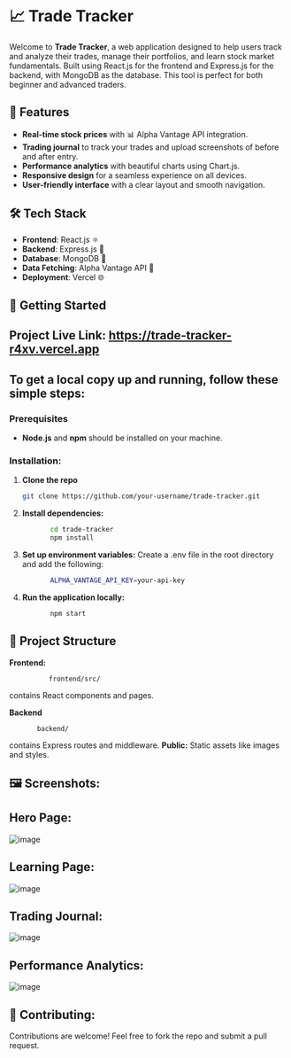 # 📈 Trade Tracker

Welcome to **Trade Tracker**, a web application designed to help users track and analyze their trades, manage their portfolios, and learn stock market fundamentals. Built using React.js for the frontend and Express.js for the backend, with MongoDB as the database. This tool is perfect for both beginner and advanced traders.

## 🌟 **Features**
- **Real-time stock prices** with 📊 Alpha Vantage API integration.
- **Trading journal** to track your trades and upload screenshots of before and after entry.
- **Performance analytics** with beautiful charts using Chart.js.
- **Responsive design** for a seamless experience on all devices.
- **User-friendly interface** with a clear layout and smooth navigation.

## 🛠️ **Tech Stack**
- **Frontend**: React.js ⚛️
- **Backend**: Express.js 🚀
- **Database**: MongoDB 🍃
- **Data Fetching**: Alpha Vantage API 🔗
- **Deployment**: Vercel 🌐

## 🚀 **Getting Started**
## Project Live Link:    https://trade-tracker-r4xv.vercel.app

       
## To get a local copy up and running, follow these simple steps:

### **Prerequisites**
- **Node.js** and **npm** should be installed on your machine.

### **Installation:**
1) **Clone the repo**  
   ```bash
   git clone https://github.com/your-username/trade-tracker.git

2) **Install dependencies:**
   ```bash
          cd trade-tracker
          npm install
4) **Set up environment variables:** Create a .env file in the root directory and add the following:
   ```bash
          ALPHA_VANTAGE_API_KEY=your-api-key
6) **Run the application locally:**
   ```bash
          npm start

## 📂 **Project Structure**
**Frontend:**
              
              frontend/src/
contains React components and pages.


**Backend**
            
           backend/ 
contains Express routes and middleware.
**Public:** Static assets like images and styles.

## 🖼️ **Screenshots:**

## **Hero Page:** 

![image](https://github.com/user-attachments/assets/1e54f508-e72b-4375-8455-0b4fb6f40f93)


## **Learning Page:**

![image](https://github.com/user-attachments/assets/d559eb8b-a6c2-4d21-b838-a42d1da8e93c)

## **Trading Journal:** 

![image](https://github.com/user-attachments/assets/636a275c-d0c6-475e-b8aa-ab194af72623)

## **Performance Analytics:** 

![image](https://github.com/user-attachments/assets/bd634df2-29bb-4546-8bef-598702ef7e14)


## 🤝 **Contributing:**
Contributions are welcome! Feel free to fork the repo and submit a pull request.



